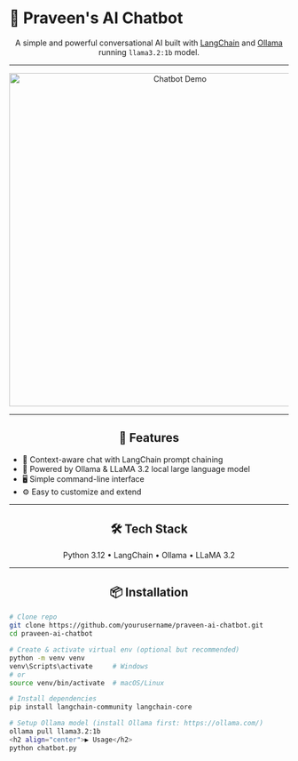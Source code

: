 <p align="center">
  <h1>🧠 Praveen's AI Chatbot</h1>
</p>

<p align="center">
  A simple and powerful conversational AI built with <a href="https://www.langchain.com/">LangChain</a> and <a href="https://ollama.com/">Ollama</a> running <code>llama3.2:1b</code> model.
</p>

---

<p align="center">
  <img src="https://github.com/yourusername/praveen-ai-chatbot/raw/main/demo.gif" alt="Chatbot Demo" width="600"/>
</p>

---

<h2 align="center">🚀 Features</h2>

<ul>
  <li>💬 Context-aware chat with LangChain prompt chaining</li>
  <li>🤖 Powered by Ollama & LLaMA 3.2 local large language model</li>
  <li>🖥️ Simple command-line interface</li>
  <li>⚙️ Easy to customize and extend</li>
</ul>

---

<h2 align="center">🛠️ Tech Stack</h2>

<p align="center">
  Python 3.12 • LangChain • Ollama • LLaMA 3.2
</p>

---

<h2 align="center">📦 Installation</h2>

```bash
# Clone repo
git clone https://github.com/yourusername/praveen-ai-chatbot.git
cd praveen-ai-chatbot

# Create & activate virtual env (optional but recommended)
python -m venv venv
venv\Scripts\activate     # Windows
# or
source venv/bin/activate  # macOS/Linux

# Install dependencies
pip install langchain-community langchain-core

# Setup Ollama model (install Ollama first: https://ollama.com/)
ollama pull llama3.2:1b
<h2 align="center">▶️ Usage</h2>
python chatbot.py

